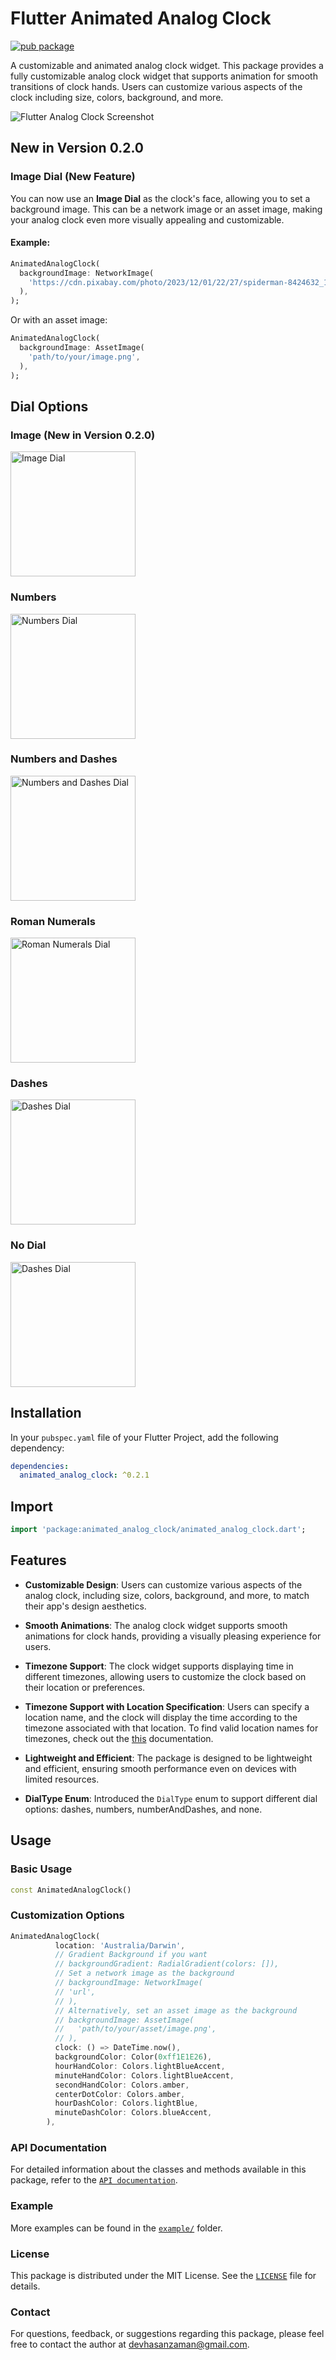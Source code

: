 # Flutter Animated Analog Clock

[![pub package](https://img.shields.io/badge/pub-v0.2.1-orange)](https://pub.dev/packages/animated_analog_clock)

A customizable and animated analog clock widget.
This package provides a fully customizable analog clock widget that supports
animation for smooth transitions of clock hands. Users can customize various
aspects of the clock including size, colors, background, and more.

![Flutter Analog Clock Screenshot](https://raw.githubusercontent.com/MuhammadHasan-Git/animated_analog_clock/main/screenshots/animated_analog_clock.gif)
&nbsp;

## **New in Version 0.2.0**

### Image Dial (New Feature)
You can now use an **Image Dial** as the clock's face, allowing you to set a background image. This can be a network image or an asset image, making your analog clock even more visually appealing and customizable.

#### Example:  
```dart
AnimatedAnalogClock(
  backgroundImage: NetworkImage(
    'https://cdn.pixabay.com/photo/2023/12/01/22/27/spiderman-8424632_1280.jpg',
  ),
);
```

Or with an asset image:

```dart
AnimatedAnalogClock(
  backgroundImage: AssetImage(
    'path/to/your/image.png',
  ),
);
```

## Dial Options

### **Image** (New in Version 0.2.0)

<img src="https://raw.githubusercontent.com/MuhammadHasan-Git/animated_analog_clock/refs/heads/main/screenshots/image-dial-mockup.png" alt="Image Dial" width="200"/>

### Numbers

<img src="https://raw.githubusercontent.com/MuhammadHasan-Git/animated_analog_clock/main/screenshots/number_dial_mockup.png" alt="Numbers Dial" width="200"/>

### Numbers and Dashes

<img src="https://raw.githubusercontent.com/MuhammadHasan-Git/animated_analog_clock/main/screenshots/NumAndDash.png" alt="Numbers and Dashes Dial" width="200"/>

### Roman Numerals

<img src="https://raw.githubusercontent.com/MuhammadHasan-Git/animated_analog_clock/main/screenshots/roman_dial_mockup.png" alt="Roman Numerals Dial" width="200"/>

### Dashes

<img src="https://raw.githubusercontent.com/MuhammadHasan-Git/animated_analog_clock/main/screenshots/dash_diial_mockup.png" alt="Dashes Dial" width="200"/>

### No Dial

<img src="https://raw.githubusercontent.com/MuhammadHasan-Git/animated_analog_clock/main/screenshots/none_dial_mockup.png" alt="Dashes Dial" width="200"/>

## Installation

In your `pubspec.yaml` file of your Flutter Project, add the following dependency:

```yaml
dependencies:
  animated_analog_clock: ^0.2.1
```

## Import

```dart
import 'package:animated_analog_clock/animated_analog_clock.dart';
```

## Features

- **Customizable Design**: Users can customize various aspects of the analog clock, including size, colors, background, and more, to match their app's design aesthetics.

- **Smooth Animations**: The analog clock widget supports smooth animations for clock hands, providing a visually pleasing experience for users.

- **Timezone Support**: The clock widget supports displaying time in different timezones, allowing users to customize the clock based on their location or preferences.

- **Timezone Support with Location Specification**: Users can specify a location name, and the clock will display the time according to the timezone associated with that location. To find valid location names for timezones, check out the [this](https://help.syncfusion.com/flutter/calendar/timezone) documentation.

- **Lightweight and Efficient**: The package is designed to be lightweight and efficient, ensuring smooth performance even on devices with limited resources.

- **DialType Enum**: Introduced the `DialType` enum to support different dial options: dashes, numbers, numberAndDashes, and none.

## Usage

### Basic Usage

```dart
const AnimatedAnalogClock()
```

### Customization Options

```dart
AnimatedAnalogClock(
          location: 'Australia/Darwin',
          // Gradient Background if you want
          // backgroundGradient: RadialGradient(colors: []),
          // Set a network image as the background
          // backgroundImage: NetworkImage(
          // 'url',
          // ),
          // Alternatively, set an asset image as the background
          // backgroundImage: AssetImage(
          //   'path/to/your/asset/image.png',
          // ),
          clock: () => DateTime.now(),
          backgroundColor: Color(0xff1E1E26),
          hourHandColor: Colors.lightBlueAccent,
          minuteHandColor: Colors.lightBlueAccent,
          secondHandColor: Colors.amber,
          centerDotColor: Colors.amber,
          hourDashColor: Colors.lightBlue,
          minuteDashColor: Colors.blueAccent,
        ),
```

### API Documentation

For detailed information about the classes and methods available in this package, refer to the [`API documentation`](https://pub.dev/documentation/animated_analog_clock/latest/).

### Example

More examples can be found in the [`example/`](https://github.com/MuhammadHasan-Git/animated_analog_clock/tree/main/example/lib) folder.

### License

This package is distributed under the MIT License. See the [`LICENSE`](LICENSE) file for details.

### Contact

For questions, feedback, or suggestions regarding this package, please feel free to contact the author at [devhasanzaman@gmail.com](mailto:devhasanzaman@gmail.com).
